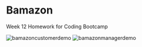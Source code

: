 # Bamazon
Week 12 Homework for Coding Bootcamp

![bamazoncustomerdemo](https://user-images.githubusercontent.com/24326243/27019484-bfe3f0fa-4eed-11e7-93a9-b493fd3f481a.gif)
![bamazonmanagerdemo](https://user-images.githubusercontent.com/24326243/27020191-f65354ea-4ef3-11e7-93d3-310a8c8ac292.gif)
